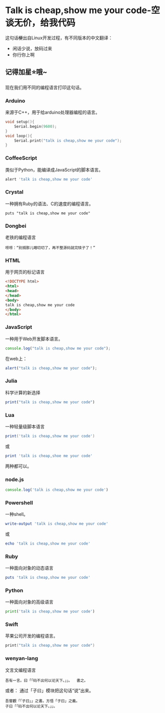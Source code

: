 # Talk is cheap,show me your code-空谈无价，给我代码
这句话~~梗~~出自Linux开发过程，有不同版本的中文翻译：
 * 闲话少说，放码过来
 * 你行你上啊   

## 记得加星⭐哦~
 
 
现在我们用不同的编程语言打印这句话。
### Arduino
来源于C++，用于给arduino处理器编程的语言。
```C++
void setup(){
    Serial.begin(9600);
}
void loop(){
    Serial.print("talk is cheap,show me your code");
}
```
### CoffeeScript
类似于Python，能编译成JavaScript的脚本语言。
```coffee
alert 'talk is cheap,show me your code'
```
### Crystal
一种拥有Ruby的语法、C的速度的编程语言。
```Crystal
puts "talk is cheap,show me your code"
```
### Dongbei
老铁的编程语言
```
唠唠：“别搁那儿瞎叨叨了，再不整源码就完犊子了！”
```
### HTML
用于网页的标记语言
```html
<!DOCTYPE html>
<html>
<head>
</head>
<body>
talk is cheap,show me your code
</body>
</html>
```
### JavaScript 
一种用于Web开发脚本语言。
```js
console.log("talk is cheap,show me your code");
```
在web上：
```js
alert("talk is cheap,show me your code");
```
### Julia
科学计算的新选择
```jl
print("talk is cheap,show me your code")
```
### Lua
一种轻量级脚本语言
```lua
print('talk is cheap,show me your code')
```
或
```lua
print 'talk is cheap,shoe me your code'
```
两种都可以。
### node.js
```js
console.log('talk is cheap,show me your code')
```
### Powershell
一种shell。
```powershell
write-output 'talk is cheap,show me your code'
```
或
```ps1
echo 'talk is cheap,show me your code'
```
### Ruby
一种面向对象的动态语言
```ruby
puts 'talk is cheap,show me your code'
```
### Python
一种面向对象的高级语言
```py
print('talk is cheap,show me your code')
```
### Swift
苹果公司开发的编程语言。
```swift
print("talk is cheap,show me your code")
```
### wenyan-lang
文言文编程语言
```
吾有一言。曰「「码不出何以论天下。」」。  書之。
```
或者：
通过「子曰」模块把这句话“说”出来。 
```
吾嘗觀「「子曰」」之書。方悟「子曰」之義。
子曰「「码不出何以论天下。」」。
```
